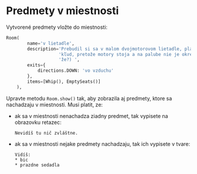 # Predmety v miestnosti

Vytvorené predmety vložte do miestnosti:

```python
Room(
        name='v lietadle',
        description='Prebudil si sa v malom dvojmotorovom lietadle, plachtiacom nad egyptskou púšťou. Je tu nádherný '
                    'kľud, pretože motory stoja a na palube nie je okrem teba živá duša. (Celkom zaujímavá situácia, '
                    'že?) ',
        exits={
            directions.DOWN: 'vo vzduchu'
        },
        items=[Whip(), EmptySeats()]
    ),
```

Upravte metodu `Room.show()` tak, aby zobrazila aj predmety, ktore sa nachadzaju v miestnosti. Musi platit, ze:

* ak sa v miestnosti nenachadza ziadny predmet, tak vypisete na obrazovku retazec:

   ```
   Nevidíš tu nič zvláštne.
   ```

* ak sa v miestnosti nejake predmety nachadzaju, tak ich vypisete v tvare:

   ```
   Vidíš:
   * bic
   * prazdne sedadla
   ```

